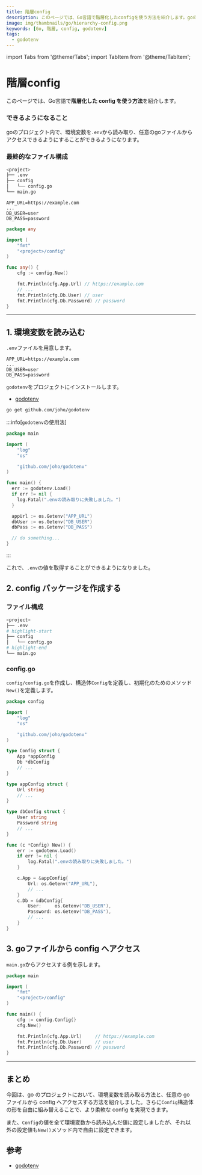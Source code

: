 ```yaml
---
title: 階層config
description: このページでは、Go言語で階層化したconfigを使う方法を紹介します。goのプロジェクト内で、環境変数を`.env`から読み取り、任意のgoファイルからアクセスできるようにすることができるようになります。
image: img/thambnails/go/hierarchy-config.png
keywords: [Go, 階層, config, godotenv]
tags:
  - godotenv
---
```


import Tabs from '@theme/Tabs';
import TabItem from '@theme/TabItem';

# 階層config

このページでは、Go言語で**階層化した config を使う方法**を紹介します。

### できるようになること

goのプロジェクト内で、環境変数を`.env`から読み取り、任意のgoファイルからアクセスできるようにすることができるようになります。

### 最終的なファイル構成

```bash
<project>
├── .env
├── config
│   └── config.go
└── main.go
```

<Tabs>
<TabItem value="" label=".env">

```
APP_URL=https://example.com
...
DB_USER=user
DB_PASS=password
```

</TabItem>
<TabItem value="go" label="any.go">

```go
package any

import (
    "fmt"
    "<project>/config"
)

func any() {
    cfg := config.New()

    fmt.Println(cfg.App.Url) // https://example.com
    // ...
    fmt.Println(cfg.Db.User) // user
    fmt.Println(cfg.Db.Password) // password
}
```

</TabItem>
</Tabs>

---

## 1. 環境変数を読み込む

`.env`ファイルを用意します。

```markup title=".env"
APP_URL=https://example.com
...
DB_USER=user
DB_PASS=password
```

`godotenv`をプロジェクトにインストールします。

- [godotenv](https://github.com/joho/godotenv)

```bash
go get github.com/joho/godotenv
```

:::info[`godotenv`の使用法]

```go title="main.go"
package main

import (
    "log"
    "os"

    "github.com/joho/godotenv"
)

func main() {
  err := godotenv.Load()
  if err != nil {
    log.Fatal(".envの読み取りに失敗しました。")
  }

  appUrl := os.Getenv("APP_URL")
  dbUser := os.Getenv("DB_USER")
  dbPass := os.Getenv("DB_PASS")

  // do something...
}
```

:::

これで、`.env`の値を取得することができるようになりました。

## 2. config パッケージを作成する

### ファイル構成

```bash
<project>
├── .env
# highlight-start
├── config
│   └── config.go
# highlight-end
└── main.go
```

### config.go

`config/config.go`を作成し、構造体`Config`を定義し、初期化のためのメソッド`New()`を定義します。

```go title="<project>/config/config.go"
package config

import (
    "log"
    "os"

    "github.com/joho/godotenv"
)

type Config struct {
    App *appConfig
    Db *dbConfig
    // ...
}

type appConfig struct {
    Url string
    // ...
}

type dbConfig struct {
    User string
    Password string
    // ...
}

func (c *Config) New() {
	err := godotenv.Load()
	if err != nil {
		log.Fatal(".envの読み取りに失敗しました。")
	}

	c.App = &appConfig{
		Url: os.Getenv("APP_URL"),
		// ...
	}
	c.Db = &dbConfig{
		User:     os.Getenv("DB_USER"),
		Password: os.Getenv("DB_PASS"),
		// ...
	}
}
```

## 3. goファイルから config へアクセス

`main.go`からアクセスする例を示します。

```go title="main.go"
package main

import (
    "fmt"
    "<project>/config"
)

func main() {
    cfg := config.Config{}
	cfg.New()

	fmt.Println(cfg.App.Url)     // https://example.com
	fmt.Println(cfg.Db.User)     // user
	fmt.Println(cfg.Db.Password) // password
}
```

---

## まとめ

今回は、go のプロジェクトにおいて、環境変数を読み取る方法と、任意の go ファイルから config へアクセスする方法を紹介しました。さらに`Config`構造体の形を自由に組み替えることで、より柔軟な config を実現できます。

また、`Config`の値を全て環境変数から読み込んだ値に設定しましたが、それ以外の設定値も`New()`メソッド内で自由に設定できます。

## 参考

- [godotenv](https://github.com/joho/godotenv)
